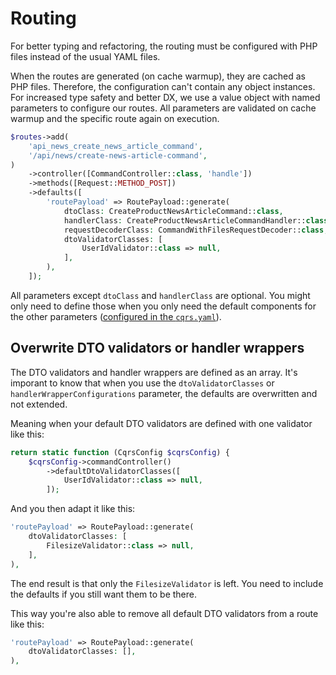 # Routing

For better typing and refactoring, the routing must be configured with PHP files instead of the usual YAML files.

When the routes are generated (on cache warmup), they are cached as PHP files. Therefore, the configuration can't contain any object instances. For increased type safety and better DX, we use a value object with named parameters to configure our routes. All parameters are validated on cache warmup and the specific route again on execution.

```php
$routes->add(
    'api_news_create_news_article_command',
    '/api/news/create-news-article-command',
)
    ->controller([CommandController::class, 'handle'])
    ->methods([Request::METHOD_POST])
    ->defaults([
        'routePayload' => RoutePayload::generate(
            dtoClass: CreateProductNewsArticleCommand::class,
            handlerClass: CreateProductNewsArticleCommandHandler::class,
            requestDecoderClass: CommandWithFilesRequestDecoder::class,
            dtoValidatorClasses: [
                UserIdValidator::class => null,
            ],
        ),
    ]);
```

All parameters except `dtoClass` and `handlerClass` are optional. You might only need to define those when you only need the default components for the other parameters ([configured in the `cqrs.yaml`](./configuration.md)).

## Overwrite DTO validators or handler wrappers

The DTO validators and handler wrappers are defined as an array. It's imporant to know that when you use the `dtoValidatorClasses` or `handlerWrapperConfigurations` parameter, the defaults are overwritten and not extended.

Meaning when your default DTO validators are defined with one validator like this:

```php
return static function (CqrsConfig $cqrsConfig) {
    $cqrsConfig->commandController()
        ->defaultDtoValidatorClasses([
            UserIdValidator::class => null,
        ]);
```

And you then adapt it like this:

```php
'routePayload' => RoutePayload::generate(
    dtoValidatorClasses: [
        FilesizeValidator::class => null,
    ],
),
```

The end result is that only the `FilesizeValidator` is left. You need to include the defaults if you still want them to be there. 

This way you're also able to remove all default DTO validators from a route like this:

```php
'routePayload' => RoutePayload::generate(
    dtoValidatorClasses: [],
),
```
